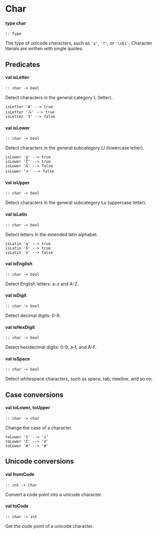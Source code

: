# Char
<a name="type-char"></a>
#### type char
```
:: Type
```
The type of unicode characters, such as `'a'`, `'?'`, or `'\xE1'`.
Character literals are written with single quotes.

## Predicates 
<a name="isLetter"></a>
#### val isLetter
```
:: char -> bool
```
Detect characters in the general category L (letter).
```
isLetter 'A' --> true
isLetter 'ル' --> true
isLetter '3' --> false
```

<a name="isLower"></a>
#### val isLower
```
:: char -> bool
```
Detect characters in the general subcategory Ll (lowercase letter).
```
isLower 'g' --> true
isLower 'ζ' --> true
isLower 'G' --> false
isLower 'ㅈ' --> false
```

<a name="isUpper"></a>
#### val isUpper
```
:: char -> bool
```
Detect characters in the general subcategory Lu (uppercase letter).

<a name="isLatin"></a>
#### val isLatin
```
:: char -> bool
```
Detect letters in the extended latin alphabet.
```
isLatin 'q' --> true
isLatin 'ß' --> true
isLatin 'λ' --> false
```

<a name="isEnglish"></a>
#### val isEnglish
```
:: char -> bool
```
Detect English letters: a-z and A-Z.

<a name="isDigit"></a>
#### val isDigit
```
:: char -> bool
```
Detect decimal digits: 0-9.

<a name="isHexDigit"></a>
#### val isHexDigit
```
:: char -> bool
```
Detect hexidecimal digits: 0-9, a-f, and A-F.

<a name="isSpace"></a>
#### val isSpace
```
:: char -> bool
```
Detect whitespace characters, such as space, tab, newline, and so on.

## Case conversions 
<a name="toLower"></a>
<a name="toUpper"></a>
#### val toLower, toUpper
```
:: char -> char
```
Change the case of a character.
```
toLower 'S' --> 's'
toLower 'Σ' --> 'σ'
toLower '#' --> '#'
```

## Unicode conversions 
<a name="fromCode"></a>
#### val fromCode
```
:: int -> char
```
Convert a code point into a unicode character.

<a name="toCode"></a>
#### val toCode
```
:: char -> int
```
Get the code point of a unicode character.

